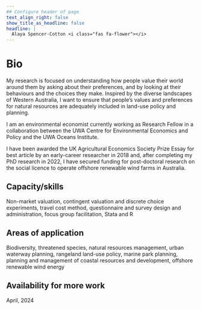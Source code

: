 ```yaml
---
## Configure header of page
text_align_right: false
show_title_as_headline: false
headline: |
  Alaya Spencer-Cotton <i class="fas fa-flower"></i>
---
```


<!-- this is a subheadline -->
# **Bio**
My research is focused on understanding how people value their world around them by asking about their preferences, and by looking at their behaviours and the choices they make. Inspired by the diverse landscapes of Western Australia, I want to ensure that people’s values and preferences for natural resources are adequately included in land-use policy and planning. 

I am an environmental economist currently working as Research Fellow in a collaboration between the UWA Centre for Environmental Economics and Policy and the UWA Oceans Institute.

I have been awarded the UK Agricultural Economics Society Prize Essay for best article by an early-career researcher in 2018 and, after completing my PhD research in 2022, I have secured funding for post-doctoral research on the social licence to operate offshore renewable wind farms in Australia. 

## Capacity/skills
Non-market valuation, contingent valuation and discrete choice experiments, travel cost method, questionnaire and survey design and administration, focus group facilitation, Stata and R

## Areas of application
Biodiversity, threatened species, natural resources management, urban waterway planning, rangeland land-use policy, marine park planning, planning and management of coastal resources and development, offshore renewable wind energy

## Availability for more work
April, 2024 

